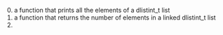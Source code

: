0. a function that prints all the elements of a dlistint_t list
1. a function that returns the number of elements in a linked dlistint_t list
2.  
